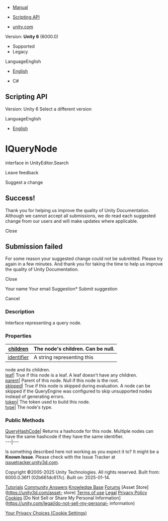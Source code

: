 [ ]()

  * [Manual](../Manual/index.html)
  * [Scripting API](../ScriptReference/index.html)

  * [unity.com](https://unity.com/)

Version: **Unity 6** (6000.0)

  * Supported
  * Legacy

LanguageEnglish

  * [English]()

  * C#

[ ](https://docs.unity3d.com)

## Scripting API

Version: Unity 6 Select a different version

LanguageEnglish

  * [English]()

# IQueryNode

interface in UnityEditor.Search

Leave feedback

Suggest a change

## Success!

Thank you for helping us improve the quality of Unity Documentation. Although
we cannot accept all submissions, we do read each suggested change from our
users and will make updates where applicable.

Close

## Submission failed

For some reason your suggested change could not be submitted. Please <a>try
again</a> in a few minutes. And thank you for taking the time to help us
improve the quality of Unity Documentation.

Close

Your name Your email Suggestion* Submit suggestion

Cancel

[ ]()

### Description

Interface representing a query node.

### Properties

[children](Search.IQueryNode-children.html)| The node's children. Can be null.  
---|---  
[identifier](Search.IQueryNode-identifier.html)| A string representing this
node and its children.  
[leaf](Search.IQueryNode-leaf.html)| True if this node is a leaf. A leaf
doesn't have any children.  
[parent](Search.IQueryNode-parent.html)| Parent of this node. Null if this
node is the root.  
[skipped](Search.IQueryNode-skipped.html)| True if this node is skipped during
evaluation. A node can be skipped if the QueryEngine was configured to skip
unsupported nodes instead of generating errors.  
[token](Search.IQueryNode-token.html)| The token used to build this node.  
[type](Search.IQueryNode-type.html)| The node's type.  
  
### Public Methods

[QueryHashCode](Search.IQueryNode.QueryHashCode.html)| Returns a hashcode for
this node. Multiple nodes can have the same hashcode if they have the same
identifier.  
---|---  
  
Is something described here not working as you expect it to? It might be a
**Known Issue**. Please check with the Issue Tracker at
[issuetracker.unity3d.com](https://issuetracker.unity3d.com).

Copyright ©2005-2025 Unity Technologies. All rights reserved. Built from:
6000.0.36f1 (02b661dc617c). Built on: 2025-01-14.

[Tutorials](https://unity3d.com/learn) [Community
Answers](https://answers.unity3d.com) [Knowledge
Base](https://support.unity3d.com/hc/en-us)
[Forums](https://forum.unity3d.com) [Asset Store](https://unity3d.com/asset-
store) [Terms of use](https://docs.unity3d.com/Manual/TermsOfUse.html)
[Legal](https://unity.com/legal) [Privacy
Policy](https://unity.com/legal/privacy-policy)
[Cookies](https://unity.com/legal/cookie-policy) [Do Not Sell or Share My
Personal Information](https://unity.com/legal/do-not-sell-my-personal-
information)

[Your Privacy Choices (Cookie Settings)](javascript:void\(0\);)

